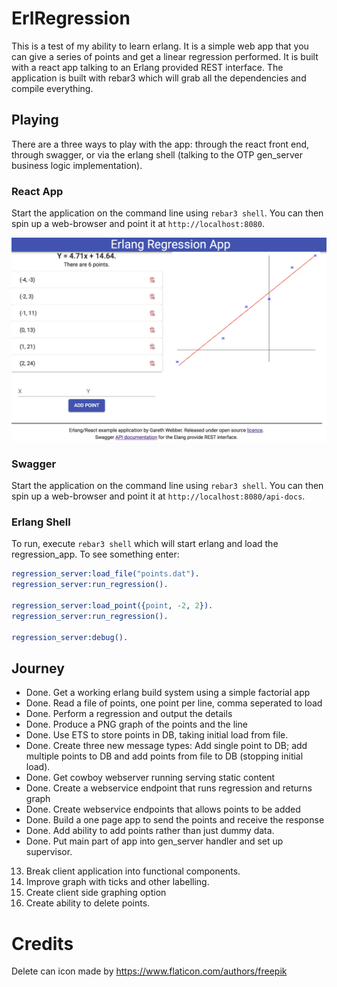 # ErlRegression

This is a test of my ability to learn erlang. It is a simple web app that you can give a series of points and get a linear regression performed. It is built with a react app talking to an Erlang provided REST interface. The application is built with rebar3 which will grab all the dependencies and compile everything. 

## Playing

There are a three ways to play with the app: through the react front end, through swagger, or via the erlang shell 
(talking to the OTP gen_server business logic implementation). 

### React App
Start the application on the command line using `rebar3 shell`. You can then spin up a web-browser and point it at `http://localhost:8080`.

![alt text](https://raw.githubusercontent.com/garethwebber/erlregression/master/priv/v1_graph.png "Regression App")

### Swagger
Start the application on the command line using `rebar3 shell`. You can then spin up a web-browser and point it at `http://localhost:8080/api-docs`.

### Erlang Shell
To run, execute `rebar3 shell` which will start erlang and load the regression_app. To see something enter: 

```erlang
regression_server:load_file("points.dat").
regression_server:run_regression().

regression_server:load_point({point, -2, 2}).
regression_server:run_regression().

regression_server:debug().
```

## Journey

+ Done. Get a working erlang build system using a simple factorial app
+ Done. Read a file of points, one point per line, comma seperated to load
+ Done. Perform a regression and output the details 
+ Done. Produce a PNG graph of the points and the line
+ Done. Use ETS to store points in DB, taking initial load from file. 
+ Done. Create three new message types: Add single point to DB; add multiple points to DB and add points from file to DB (stopping initial load).  
+ Done. Get cowboy webserver running serving static content
+ Done. Create a webservice endpoint that runs regression and returns graph
+ Done. Create webservice endpoints that allows points to be added
+ Done. Build a one page app to send the points and receive the response
+ Done. Add ability to add points rather than just dummy data.
+ Done. Put main part of app into gen_server handler and set up supervisor.
13. Break client application into functional components.
14. Improve graph with ticks and other labelling.
15. Create client side graphing option
16. Create ability to delete points.

# Credits
Delete can icon made by https://www.flaticon.com/authors/freepik
